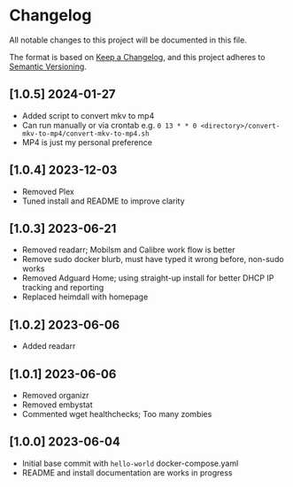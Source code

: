 # Changelog

All notable changes to this project will be documented in this file.

The format is based on [Keep a Changelog](https://keepachangelog.com/en/1.0.0/), and this project adheres to [Semantic Versioning](https://semver.org/spec/v2.0.0.html).

## [1.0.5] 2024-01-27
- Added script to convert mkv to mp4
- Can run manually or via crontab e.g. `0 13 * * 0 <directory>/convert-mkv-to-mp4/convert-mkv-to-mp4.sh`
- MP4 is just my personal preference

## [1.0.4] 2023-12-03
- Removed Plex
- Tuned install and README to improve clarity

## [1.0.3] 2023-06-21
- Removed readarr; Mobilsm and Calibre work flow is better
- Remove sudo docker blurb, must have typed it wrong before, non-sudo works
- Removed Adguard Home; using straight-up install for better DHCP IP tracking and reporting
- Replaced heimdall with homepage

## [1.0.2] 2023-06-06
- Added readarr

## [1.0.1] 2023-06-06
- Removed organizr
- Removed embystat
- Commented wget healthchecks; Too many zombies

## [1.0.0] 2023-06-04
- Initial base commit with `hello-world` docker-compose.yaml
- README and install documentation are works in progress
